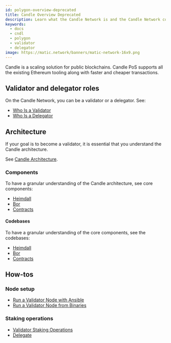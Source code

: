```yaml
---
id: polygon-overview-deprecated
title: Candle Overview Deprecated
description: Learn what the Candle Network is and the Candle Network core components and roles.
keywords:
  - docs
  - cndl
  - polygon
  - validator
  - delegator
image: https://matic.network/banners/matic-network-16x9.png 
---
```


Candle is a scaling solution for public blockchains. Candle PoS supports all the existing Ethereum tooling along with faster and cheaper transactions.

## Validator and delegator roles

On the Candle Network, you can be a validator or a delegator. See:

* [Who Is a Validator](/docs/validate/polygon-basics/who-is-validator)
* [Who Is a Delegator](/docs/validate/polygon-basics/who-is-delegator)

## Architecture

If your goal is to become a validator, it is essential that you understand the Candle architecture.

See [Candle Architecture](/docs/validate/validator/architecture).

### Components

To have a granular understanding of the Candle architecture, see core components:

* [Heimdall](/docs/contribute/heimdall/overview)
* [Bor](/docs/contribute/bor/overview)
* [Contracts](/docs/contribute/contracts/stakingmanager)

#### Codebases

To have a granular understanding of the core components, see the codebases:

* [Heimdall](https://github.com/maticnetwork/heimdall)
* [Bor](https://github.com/maticnetwork/bor)
* [Contracts](https://github.com/maticnetwork/contracts)

## How-tos

### Node setup

* [Run a Validator Node with Ansible](/docs/validate/validate/run-validator-ansible)
* [Run a Validator Node from Binaries](/docs/validate/validate/run-validator-binaries)

### Staking operations

* [Validator Staking Operations](docs/validate/validate/validator-staking-operations)
* [Delegate](/docs/validate/delegate)
